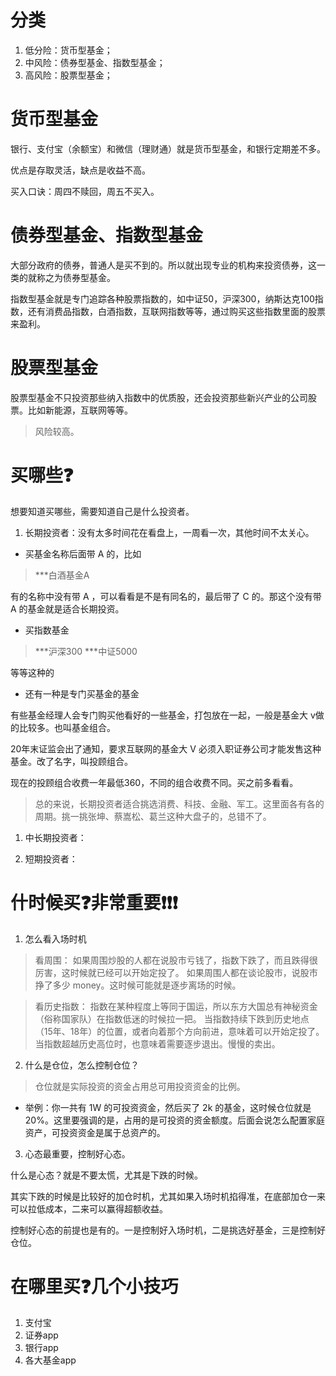 <!--
 * @Author: WilliamQin
 * @Date: 2022-03-21 21:54:44
 * @LastEditors: WilliamQin
 * @LastEditTime: 2022-04-03 23:23:38
 * @Description: 基金
 * @FilePath: \financialManagement\基金-Fund.md
 * Saying：AMD yes!
-->

# 分类
1. 低分险：货币型基金；
2. 中风险：债券型基金、指数型基金；
3. 高风险：股票型基金；

# 货币型基金
银行、支付宝（余额宝）和微信（理财通）就是货币型基金，和银行定期差不多。

优点是存取灵活，缺点是收益不高。

买入口诀：周四不赎回，周五不买入。

# 债券型基金、指数型基金
大部分政府的债券，普通人是买不到的。所以就出现专业的机构来投资债券，这一类的就称之为债券型基金。

指数型基金就是专门追踪各种股票指数的，如中证50，沪深300，纳斯达克100指数，还有消费品指数，白酒指数，互联网指数等等，通过购买这些指数里面的股票来盈利。

# 股票型基金
股票型基金不只投资那些纳入指数中的优质股，还会投资那些新兴产业的公司股票。比如新能源，互联网等等。

> 风险较高。

# 买哪些❓
想要知道买哪些，需要知道自己是什么投资者。

1. 长期投资者：没有太多时间花在看盘上，一周看一次，其他时间不太关心。
- 买基金名称后面带 A 的，比如

> ***白酒基金A

有的名称中没有带 A ，可以看看是不是有同名的，最后带了 C 的。那这个没有带 A 的基金就是适合长期投资。

- 买指数基金

> ***沪深300
> ***中证5000 

等等这种的

   - 还有一种是专门买基金的基金

有些基金经理人会专门购买他看好的一些基金，打包放在一起，一般是基金大
v做的比较多。也叫基金组合。

20年末证监会出了通知，要求互联网的基金大 V 必须入职证券公司才能发售这种基金。改了名字，叫投顾组合。

现在的投顾组合收费一年最低360，不同的组合收费不同。买之前多看看。
<br />

> 总的来说，长期投资者适合挑选消费、科技、金融、军工。这里面各有各的周期。挑一挑张坤、蔡嵩松、葛兰这种大盘子的，总错不了。


1. 中长期投资者：


2. 短期投资者：


# 什时候买❓非常重要❗❗❗
1. 怎么看入场时机

> 看周围：
> 如果周围炒股的人都在说股市亏钱了，指数下跌了，而且跌得很厉害，这时候就已经可以开始定投了。
> 如果周围人都在谈论股市，说股市挣了多少 money。这时候可能就是逐步离场的时候。


> 看历史指数：
> 指数在某种程度上等同于国运，所以东方大国总有神秘资金（俗称国家队）在指数低迷的时候拉一把。
> 当指数持续下跌到历史地点（15年、18年）的位置，或者向着那个方向前进，意味着可以开始定投了。
> 当指数超越历史高位时，也意味着需要逐步退出。慢慢的卖出。

2. 什么是仓位，怎么控制仓位？

> 仓位就是实际投资的资金占用总可用投资资金的比例。
- 举例：你一共有 1W 的可投资资金，然后买了 2k 的基金，这时候仓位就是 20%。这里要强调的是，占用的是可投资的资金额度。后面会说怎么配置家庭资产，可投资资金是属于总资产的。

3. 心态最重要，控制好心态。

什么是心态？就是不要太慌，尤其是下跌的时候。


其实下跌的时候是比较好的加仓时机，尤其如果入场时机掐得准，在底部加仓一来可以拉低成本，二来可以赢得超额收益。

控制好心态的前提也是有的。一是控制好入场时机，二是挑选好基金，三是控制好仓位。


# 在哪里买❓几个小技巧
1. 支付宝
2. 证券app
3. 银行app
4. 各大基金app


